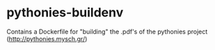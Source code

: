 # pythonies-buildenv

Contains a Dockerfile for "building" the .pdf's of the pythonies project (http://pythonies.mysch.gr/)
